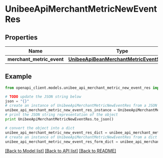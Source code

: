 # UnibeeApiMerchantMetricNewEventRes


## Properties

Name | Type | Description | Notes
------------ | ------------- | ------------- | -------------
**merchant_metric_event** | [**UnibeeApiBeanMerchantMetricEventSimplify**](UnibeeApiBeanMerchantMetricEventSimplify.md) |  | [optional] 

## Example

```python
from openapi_client.models.unibee_api_merchant_metric_new_event_res import UnibeeApiMerchantMetricNewEventRes

# TODO update the JSON string below
json = "{}"
# create an instance of UnibeeApiMerchantMetricNewEventRes from a JSON string
unibee_api_merchant_metric_new_event_res_instance = UnibeeApiMerchantMetricNewEventRes.from_json(json)
# print the JSON string representation of the object
print UnibeeApiMerchantMetricNewEventRes.to_json()

# convert the object into a dict
unibee_api_merchant_metric_new_event_res_dict = unibee_api_merchant_metric_new_event_res_instance.to_dict()
# create an instance of UnibeeApiMerchantMetricNewEventRes from a dict
unibee_api_merchant_metric_new_event_res_form_dict = unibee_api_merchant_metric_new_event_res.from_dict(unibee_api_merchant_metric_new_event_res_dict)
```
[[Back to Model list]](../README.md#documentation-for-models) [[Back to API list]](../README.md#documentation-for-api-endpoints) [[Back to README]](../README.md)


